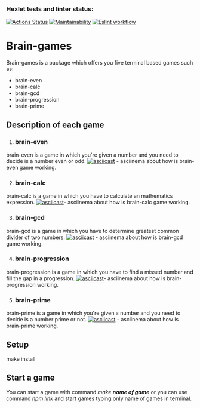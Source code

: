 ### Hexlet tests and linter status:
[![Actions Status](https://github.com/andymodd/frontend-project-lvl1/workflows/hexlet-check/badge.svg)](https://github.com/andymodd/frontend-project-lvl1/actions)
[![Maintainability](https://api.codeclimate.com/v1/badges/beb4f99c48c22c537098/maintainability)](https://codeclimate.com/github/andymodd/frontend-project-lvl1/maintainability)
[![Eslint workflow](https://github.com/andymodd/frontend-project-lvl1/actions/workflows/test-eslint.yml/badge.svg)](https://github.com/andymodd/frontend-project-lvl1/actions)

# Brain-games
Brain-games is a package which offers you five terminal based games such as:
- brain-even
- brain-calc
- brain-gcd
- brain-progression
- brain-prime
## Description of each game
1. ### brain-even
brain-even is a game in which you're given a number and you need to decide is a number even or odd. 
[![asciicast](https://asciinema.org/a/457734.png)](https://asciinema.org/a/457734) - asciinema about how is brain-even game working.

2. ### brain-calc
brain-calc is a game in which you have to calculate an mathematics expression.
[![asciicast](https://asciinema.org/a/458340.png)](https://asciinema.org/a/458340)- asciinema about how is brain-calc game working.

3. ### brain-gcd
brain-gcd is a game in which you have to determine greatest common divider of two numbers.
[![asciicast](hhttps://asciinema.org/a/458373.png)](https://asciinema.org/a/458373) - asciinema about how is brain-gcd game working.

4. ### brain-progression
brain-progression is a game in which you have to find a missed number and fill the gap in a progression.
[![asciicast](https://asciinema.org/a/458602.png)](https://asciinema.org/a/458602)- asciinema about how is brain-progression working.

5. ### brain-prime
brain-prime is a game in which you're given a number and you need to decide is a number prime or not.
[![asciicast](https://asciinema.org/a/458603.png)](https://asciinema.org/a/458603) - asciinema about how is brain-prime working.

## Setup

make install

## Start a game
You can start a game with command *make **name of game*** or you can use command *npm link* and start games typing only name of games in terminal.